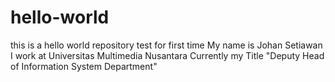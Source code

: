 # hello-world
this is a hello world repository test for first time
My name is Johan Setiawan
I work at Universitas Multimedia Nusantara
Currently my Title "Deputy Head of Information System Department"
